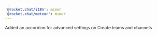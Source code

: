 ```yaml
---
'@rocket.chat/i18n': minor
'@rocket.chat/meteor': minor
---
```


Added an accordion for advanced settings on Create teams and channels
